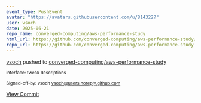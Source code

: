 ```yaml
---
event_type: PushEvent
avatar: "https://avatars.githubusercontent.com/u/814322?"
user: vsoch
date: 2025-06-21
repo_name: converged-computing/aws-performance-study
html_url: https://github.com/converged-computing/aws-performance-study/commit/b800607c99a56d6b07e30e3bae6e72a40c362407
repo_url: https://github.com/converged-computing/aws-performance-study
---
```


<a href='https://github.com/vsoch' target='_blank'>vsoch</a> pushed to <a href='https://github.com/converged-computing/aws-performance-study' target='_blank'>converged-computing/aws-performance-study</a>

<small>interface: tweak descriptions

Signed-off-by: vsoch <vsoch@users.noreply.github.com></small>

<a href='https://github.com/converged-computing/aws-performance-study/commit/b800607c99a56d6b07e30e3bae6e72a40c362407' target='_blank'>View Commit</a>